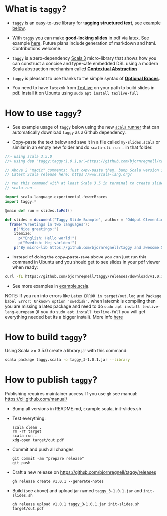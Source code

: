 # What is `taggy`?


* `taggy` is an easy-to-use library for **tagging structured text**, see [example below](https://github.com/bjornregnell/taggy#how-to-use-taggy).

* With `taggy` you can make **good-looking slides** in pdf via latex. See example [here](https://github.com/bjornregnell/taggy/releases/download/v0.0.5/out.pdf). Future plans include generation of markdown and html. Contributions welcome.

* `taggy` is a zero-dependency [Scala 3](https://docs.scala-lang.org/scala3/new-in-scala3.html) micro-library that shows how you can construct a concise and type-safe embedded DSL using a modern Scala abstraction mechanism called [**Contextual Abstraction**](https://docs.scala-lang.org/scala3/reference/contextual/index.html) 

* `taggy` is pleasant to use thanks to the simple syntax of [**Optional Braces**](https://docs.scala-lang.org/scala3/reference/other-new-features/indentation.html).

* You need to have `latexmk` from [TexLive](https://tug.org/texlive/) on your path to build slides in pdf. Install it on Ubuntu using `sudo apt install texlive-full`

# How to use `taggy`?

* See example usage of `taggy` below using the new [`scala` runner](https://www.scala-lang.org/blog/2024/08/22/scala-3.5.0-released.html) that can automatically download `taggy` as a Github dependency. 

* Copy-paste the text below and save it in a file called `my-slides.scala` or similar in an empty new folder and do `scala-cli run .` in that folder.
```scala
//> using scala 3.5.0
//> using dep "taggy:taggy:1.0.1,url=https://github.com/bjornregnell/taggy/releases/download/v1.0.1/taggy_3-1.0.1.jar"

// Above 2 "magic" comments: just copy-paste them, bump Scala version if Latest is newer.
// Latest Scala release here: https://www.scala-lang.org/

// run this command with at least Scala 3.5 in terminal to create slides in target/out.pdf 
// scala run .

import scala.language.experimental.fewerBraces
import taggy.*

@main def run = slides.toPdf()

def slides = document("Taggy Slide Example", author = "Oddput Clementine"):
  frame("Greetings in two languages"):
    p("Nice greetings:")
    itemize:
      p("English: Hello world!")
      p("Swedish: Hej världen!")
    p("By micro-lib https://github.com/bjornregnell/taggy and awesome Scala")
```

* Instead of doing the copy-paste-save above you can just run this command in Ubuntu and you should get to see slides in your pdf viewer when ready:
```bash
curl -fL https://github.com/bjornregnell/taggy/releases/download/v1.0.1/init-slides.sh | bash
```

* See more examples in [example.scala](https://github.com/bjornregnell/taggy/tree/main/example.scala).


NOTE: If you run into errors like `Latex ERROR in target/out.log` and `Package babel Error: Unknown option 'swedish'.` when latexmk is compiling then you are missing a latex package and need to do `sudo apt install texlive-lang-european` (if you do `sudo apt install texlive-full` you will get everything needed but its a bigger install). More info [here](https://users.scala-lang.org/t/first-stable-release-of-taggy-for-easy-slides-showcasing-contextual-abstraction/10170/5)


# How to build `taggy`?

Using Scala >= 3.5.0 create a library jar with this command:
```bash
scala package taggy.scala -o taggy_3-1.0.1.jar --library
```

# How to publish `taggy`? 

Publishing requires maintainer access. If you use `gh` see manual: https://cli.github.com/manual/

* Bump all versions in README.md, example.scala, init-slides.sh
* Test everything:
      
      scala clean .
      rm -rf target
      scala run .
      xdg-open target/out.pdf
* Commit and push all changes
      
      git commit -am "prepare release"
      git push
* Draft a new release on https://github.com/bjornregnell/taggy/releases 
      
      gh release create v1.0.1 --generate-notes
* Build (see above) and upload jar named `taggy_3-1.0.1.jar` and `init-slides.sh`
      
      gh release upload v1.0.1 taggy_3-1.0.1.jar init-slides.sh target/out.pdf
